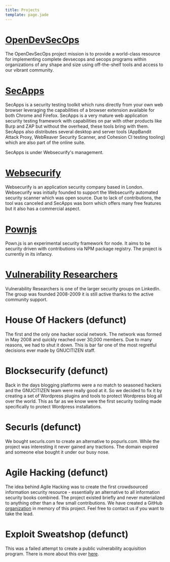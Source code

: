 ```yaml
---
title: Projects
template: page.jade
---
```


# [OpenDevSecOps](https://opendevsecops.org)

The OpenDevSecOps project mission is to provide a world-class resource for implementing complete devsecops and secops programs within organizations of any shape and size using off-the-shelf tools and access to our vibrant community.

# [SecApps](https://secapps.com)

SecApps is a security testing toolkit which runs directly from your own web browser leveraging the capabilities of a browser extension available for both Chrome and Firefox. SecApps is a very mature web application security testing framework with capabilities on par with other products like Burp and ZAP but without the overhead, these tools bring with them. SecApps also distributes several desktop and server tools (AppBandit Attack Proxy, WebReaver Security Scanner, and Cohesion CI testing tooling) which are also part of the online suite.

SecApps is under Websecurify's management.

# [Websecurify](https://websecurify.com)

Websecurify is an application security company based in London. Websecurify was initially founded to support the Websecurify automated security scanner which was open source. Due to lack of contributions, the tool was canceled and SecApps was born which offers many free features but it also has a commercial aspect.

# [Pownjs](https://pownjs.com/)

Pown.js is an experimental security framework for node. It aims to be security driven with contributions via NPM package registry. The project is currently in its infancy.

# [Vulnerability Researchers](https://www.linkedin.com/groups/115855)

Vulnerability Researchers is one of the larger security groups on LinkedIn. The group was founded 2008-2009 it is still active thanks to the active community support.

# House Of Hackers (defunct)

The first and the only one hacker social network. The network was formed in May 2008 and quickly reached over 30,000 members. Due to many reasons, we had to shut it down. This is bar far one of the most regretful decisions ever made by GNUCITIZEN staff.

# Blocksecurify (defunct)

Back in the days blogging platforms were a no match to seasoned hackers and the GNUCITIZEN team were really good at it. So we decided to fix it by creating a set of Wordpress plugins and tools to protect Wordpress blog all over the world. This as far as we know were the first security tooling made specifically to protect Wordpress installations.

# Securls (defunct)

We bought securls.com to create an alternative to popurls.com. While the project was interesting it never gained any tractions. The domain expired and someone else bought it under our busy nose.

# Agile Hacking (defunct)

The idea behind Agile Hacking was to create the first crowdsourced information security resource - essentially an alternative to all information security books combined. The project existed briefly and never materialized to anything other than a few small contributions. We have created a GitHub [organization](https://github.com/agilehacking) in memory of this project. Feel free to contact us if you want to take the lead.

# Exploit Sweatshop (defunct)

This was a failed attempt to create a public vulnerability acquisition program. There is more about this over [here](/blog/exploit-sweatshop/).
